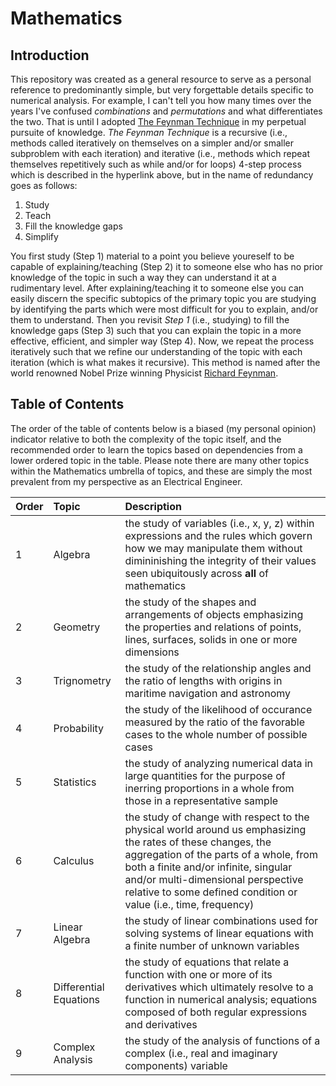 # Mathematics

## Introduction

This repository was created as a general resource to serve as a personal reference to predominantly simple, but very forgettable details specific to numerical analysis. For example, I can't tell you how many times over the years I've confused *combinations* and *permutations* and what differentiates the two. That is until I adopted [The Feynman Technique](https://www.colorado.edu/artssciences-advising/resource-library/life-skills/the-feynman-technique-in-academic-coaching#:~:text=Make%20an%20Appointment-,The%20Feynman%20Technique,-Published%3A) in my perpetual pursuite of knowledge. *The Feynman Technique* is a recursive (i.e., methods called iteratively on themselves on a simpler and/or smaller subproblem with each iteration) and iterative (i.e., methods which repeat themselves repetitively such as while and/or for loops) 4-step process which is described in the hyperlink above, but in the name of redundancy goes as follows:

1. Study
2. Teach
3. Fill the knowledge gaps
4. Simplify

You first study (Step 1) material to a point you believe youreself to be capable of explaining/teaching (Step 2) it to someone else who has no prior knowledge of the topic in such a way they can understand it at a rudimentary level. After explaining/teaching it to someone else you can easily discern the specific subtopics of the primary topic you are studying by identifying the parts which were most difficult for you to explain, and/or them to understand. Then you revisit *Step 1* (i.e., studying) to fill the knowledge gaps (Step 3) such that you can explain the topic in a more effective, efficient, and simpler way (Step 4). Now, we repeat the process iteratively such that we refine our understanding of the topic with each iteration (which is what makes it recursive). This method is named after the world renowned Nobel Prize winning Physicist [Richard Feynman](https://www.nobelprize.org/prizes/physics/1965/feynman/facts/).

## Table of Contents

The order of the table of contents below is a biased (my personal opinion) indicator relative to both the complexity of the topic itself, and the recommended order to learn the topics based on dependencies from a lower ordered topic in the table. Please note there are many other topics within the Mathematics umbrella of topics, and these are simply the most prevalent from my perspective as an Electrical Engineer.

| Order | Topic | Description |
| :-- | :-- | :-- |
| 1 | Algebra | the study of variables (i.e., x, y, z) within expressions and the rules which govern how we may manipulate them without dimininishing the integrity of their values seen ubiquitously across **all** of mathematics |
| 2 | Geometry | the study of the shapes and arrangements of objects emphasizing the properties and relations of points, lines, surfaces, solids in one or more dimensions |
| 3 | Trignometry | the study of the relationship angles and the ratio of lengths with origins in maritime navigation and astronomy |
| 4 | Probability | the study of the likelihood of occurance measured by the ratio of the favorable cases to the whole number of possible cases |
| 5 | Statistics | the study of analyzing numerical data in large quantities for the purpose of inerring proportions in a whole from those in a representative sample |
| 6 | Calculus | the study of change with respect to the physical world around us emphasizing the rates of these changes, the aggregation of the parts of a whole, from both a finite and/or infinite, singular and/or multi-dimensional perspective relative to some defined condition or value (i.e., time, frequency) |
| 7 | Linear Algebra | the study of linear combinations used for solving systems of linear equations with a finite number of unknown variables |
| 8 | Differential Equations | the study of equations that relate a function with one or more of its derivatives which ultimately resolve to a function in numerical analysis; equations composed of both regular expressions and derivatives |
| 9 | Complex Analysis | the study of the analysis of functions of a complex (i.e., real and imaginary components) variable |
